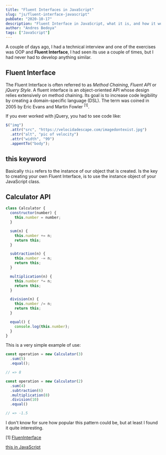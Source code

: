 ```yaml
---
title: "Fluent Interfaces in JavaScript"
slug: "js/fluent-interface-javascript"
pubDate: "2020-10-17"
description: "Fluent Interface in JavaScript, what it is, and how it works"
author: "Andres Bedoya"
tags: ["JavaScript"]
---
```


A couple of days ago, I had a technical interview and one of the exercises was OOP and **Fluent Interface**, I had seen its use a couple of times, but I had never had to develop anything similar.

## Fluent Interface
The Fluent Interface is often referred to as *Method Chaining*, *Fluent API* or *jQuery Style*. A fluent interface is an object-oriented API whose design relies extensively on method chaining. Its goal is to increase code legibility by creating a domain-specific language (DSL). The term was coined in 2005 by Eric Evans and Martin Fowler <sup>[1]</sup>.

If you ever worked with jQuery, you had to see code like:

```js
$("img") 
  .attr("src", "https://velocidadescape.com/imagedontexist.jpg")
  .attr("alt", "pic of velocity")
  .attr("width", "99")
  .appentTo("body");
```

## this keyword
Basically `this` refers to the instance of our object that is created. Is the key to creating your own Fluent Interface, is to use the instance object of your JavaScript class.

## Calculator  API

```js
class Calculator {
  constructor(number) {
    this.number = number;
  }

  sum(n) {
    this.number += n;
    return this;
  }

  subtraction(n) {
    this.number -= n;
    return this;
  }

  multiplication(n) {
    this.number *= n;
    return this;
  }

  division(n) {
    this.number /= n;
    return this;
  }

  equal() {
    console.log(this.number);
  }
}
```

This is a very simple example of use:

```js
const operation = new Calculator(3)
  .sum(5)
  .equal();

// => 8
```

```js
const operation = new Calculator(2)
  .sum(4)
  .subtraction(6)
  .multiplication(8)
  .division(10)
  .equal()

// => -1.5
```

I don't know for sure how popular this pattern could be, but at least I found it quite interesting.

[1] <a class="hover:no-underline text-blue underline" href="https://www.martinfowler.com/bliki/FluentInterface.html" target="_blank" rel="noopener noreferrer">FluenInterface</a>

<a class="hover:no-underline text-blue underline" href="https://developer.mozilla.org/en-US/docs/Web/JavaScript/Reference/Operators/this" target="_blank" rel="noopener noreferrer">this in JavaScript</a>
